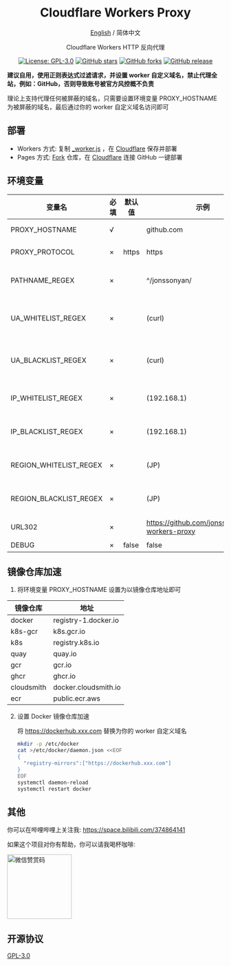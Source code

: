 <div align="center">

<h1 align="center">Cloudflare Workers Proxy</h1>

[English](README_EN.md) / 简体中文

Cloudflare Workers HTTP 反向代理

<p>
<a href="https://www.gnu.org/licenses/gpl-3.0.html"><img src="https://img.shields.io/github/license/jonssonyan/cf-workers-proxy" alt="License: GPL-3.0"></a>
<a href="https://github.com/jonssonyan/cf-workers-proxy/stargazers"><img src="https://img.shields.io/github/stars/jonssonyan/cf-workers-proxy" alt="GitHub stars"></a>
<a href="https://github.com/jonssonyan/cf-workers-proxy/forks"><img src="https://img.shields.io/github/forks/jonssonyan/cf-workers-proxy" alt="GitHub forks"></a>
<a href="https://github.com/jonssonyan/cf-workers-proxy/releases"><img src="https://img.shields.io/github/v/release/jonssonyan/cf-workers-proxy" alt="GitHub release"></a>
</p>


</div>

**建议自用，使用正则表达式过滤请求，并设置 worker 自定义域名，禁止代理全站，例如：GitHub，否则导致账号被官方风控概不负责**

理论上支持代理任何被屏蔽的域名，只需要设置环境变量 PROXY_HOSTNAME 为被屏蔽的域名，最后通过你的 worker 自定义域名访问即可

## 部署

- Workers 方式: 复制 [_worker.js](_worker.js) ，在 [Cloudflare](https://www.cloudflare.com) 保存并部署
- Pages 方式: [Fork](https://github.com/jonssonyan/cf-workers-proxy/fork) 仓库，在 [Cloudflare](https://www.cloudflare.com) 连接 GitHub 一键部署

## 环境变量

| 变量名                    | 必填  | 默认值   | 示例                                             | 备注                  |
|------------------------|-----|-------|------------------------------------------------|---------------------|
| PROXY_HOSTNAME         | √   |       | github.com                                     | 代理地址 hostname       |
| PROXY_PROTOCOL         | ×   | https | https                                          | 代理地址协议              |
| PATHNAME_REGEX         | ×   |       | ^/jonssonyan/                                  | 代理地址路径正则表达式         |
| UA_WHITELIST_REGEX     | ×   |       | (curl)                                         | User-Agent 白名单正则表达式 |
| UA_BLACKLIST_REGEX     | ×   |       | (curl)                                         | User-Agent 黑名单正则表达式 |
| IP_WHITELIST_REGEX     | ×   |       | (192.168.1)                                    | IP 白名单正则表达式         |
| IP_BLACKLIST_REGEX     | ×   |       | (192.168.1)                                    | IP 黑名单正则表达式         |
| REGION_WHITELIST_REGEX | ×   |       | (JP)                                           | 地区白名单正则表达式          |
| REGION_BLACKLIST_REGEX | ×   |       | (JP)                                           | 地区黑名单正则表达式          |
| URL302                 | ×   |       | https://github.com/jonssonyan/cf-workers-proxy | 302 跳转地址            |
| DEBUG                  | ×   | false | false                                          | 开启调试                |

## 镜像仓库加速

1. 将环境变量 PROXY_HOSTNAME 设置为以镜像仓库地址即可

| 镜像仓库       | 地址                   |     
|------------|----------------------|
| docker     | registry-1.docker.io |   
| k8s-gcr    | k8s.gcr.io           |   
| k8s        | registry.k8s.io      |    
| quay       | quay.io              |   
| gcr        | gcr.io               |  
| ghcr       | ghcr.io              |   
| cloudsmith | docker.cloudsmith.io |   
| ecr        | public.ecr.aws       |   

2. 设置 Docker 镜像仓库加速

   将 https://dockerhub.xxx.com 替换为你的 worker 自定义域名

   ```bash
   mkdir -p /etc/docker
   cat >/etc/docker/daemon.json <<EOF
   {
     "registry-mirrors":["https://dockerhub.xxx.com"]
   }
   EOF
   systemctl daemon-reload
   systemctl restart docker
   ```

## 其他

你可以在哔哩哔哩上关注我: https://space.bilibili.com/374864141

如果这个项目对你有帮助，你可以请我喝杯咖啡:

<img src="https://github.com/jonssonyan/install-script/assets/46235235/cce90c48-27d3-492c-af3e-468b656bdd06" width="150" alt="微信赞赏码" title="微信赞赏码"/>

## 开源协议

[GPL-3.0](LICENSE)